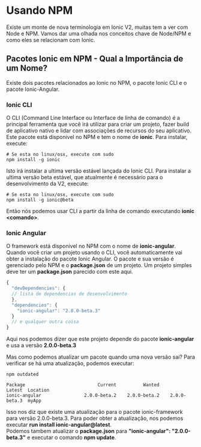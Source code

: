 # Usando NPM #

Existe um monte de nova terminologia em Ionic V2, muitas tem a ver com Node e NPM. Vamos dar uma olhada nos conceitos chave de Node/NPM e como eles se relacionam com Ionic.

## Pacotes Ionic em NPM - Qual a Importância de um Nome? ##

Existe dois pacotes relacionados ao Ionic no NPM, o pacote Ionic CLI e o pacote Ionic-Angular.

### Ionic CLI ###

O CLI (Command Line Interface ou Interface de linha de comando) é a principal ferramenta que você irá utilizar para criar um projeto, fazer build de aplicativo nativo e lidar com associações de recursos do seu aplicativo. Este pacote está disponivel no NPM e tem o nome de **ionic**. Para instalar, execute:

```shell
# Se esta no linux/osx, execute com sudo
npm install -g ionic
```

Isto irá instalar a ultima versão estável lançada do Ionic CLI. Para instalar a ultima versão beta estável, que atualmente é necessário para o desenvolvimento da V2, execute: 

```shell
# Se esta no linux/osx, execute com sudo
npm install -g ionic@beta
```

Então nós podemos usar CLI a partir da linha de comando executando **ionic &#60;comando&#62;**.

### Ionic Angular ###

O framework está disponivel no NPM com o nome de **ionic-angular**. Quando você criar um projeto usando o CLI, você automaticamente vai obter a instalação do pacote Ionic Angular. O pacote e sua versão é gerenciado pelo NPM e o **package.json** de um projeto. Um projeto simples deve ter um **package.json** parecido com este aqui.

```js
{
  "devDependencies": {
  // lista de dependencias de desenvolvimento
  },
  "dependencies": {
    "ionic-angular": "2.0.0-beta.3"
  }
  // e qualquer outra coisa
}
```

Aqui nos podemos dizer que este projeto depende do pacote **ionic-angular** e usa a versão **2.0.0-beta.3**

Mas como podemos atualizar um pacote quando uma nova versão sai? Para verificar se há uma atualização, podemos executar: 

```shell
npm outdated

Package                           Current          Wanted          Latest  Location
ionic-angular                2.0.0-beta.2    2.0.0-beta.2    2.0.0-beta.3  myApp
```

Isso nos diz que existe uma atualização para o pacote ionic-framework para versão 2.0.0-beta.3. Para poder obter a atualização, nos podemos executar **run install ionic-angular@latest**.  
Podemos tambem atualizar o **package.json** para **"ionic-angular": "2.0.0-beta.3"** e executar o comando **npm update**.

